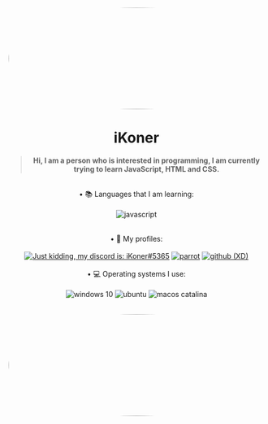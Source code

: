 
  <div align='center'>
  <div align='left'>
    <img
      src='https://github-readme-stats.vercel.app/api?username=cownerlol&show_icons=true'
      style='border-radius: 50%;'
      width='1920'
      height='200'
    />
  </div>
  
  <h1>iKoner</h1>
  <blockquote><strong>Hi, I am a person who is interested in programming, I am currently trying to learn JavaScript, HTML and CSS.</strong></blockquote>
  
   <br />
 • 📚 Languages that I am learning:<br />
<br />
<img alt="javascript" src="https://img.shields.io/badge/JavaScript-323330?style=for-the-badge&logo=javascript&logoColor=F7DF1E"

  <br />
    <br />
    <br />
  
 • 📱 My profiles:<br />
<br />
  [![Just kidding, my discord is: iKoner#5365](https://img.shields.io/badge/Discord-7289DA?style=for-the-badge&logo=discord&logoColor=white)](https://www.youtube.com/watch?v=dQw4w9WgXcQ)
  [![parrot](https://img.shields.io/badge/Twitter-1DA1F2?style=for-the-badge&logo=twitter&logoColor=white)](https://twitter.com/KnerLz)
  [![github (XD)](https://img.shields.io/badge/GitHub-100000?style=for-the-badge&logo=github&logoColor=white)](https://github.com/cownerlol)
  <br />
    <br />
 • 💻 Operating systems I use:<br />
<br />
<img alt="windows 10" src="https://img.shields.io/badge/Windows-0078D6?style=for-the-badge&logo=windows&logoColor=white](https://www.microsoft.com/es-es/software-download/windows10%20" />
<img alt="ubuntu" src="https://img.shields.io/badge/Ubuntu-E95420?style=for-the-badge&logo=ubuntu&logoColor=white" />
<img alt="macos catalina" src="https://img.shields.io/badge/Apple-MacBook_Pro_2012-999999?style=for-the-badge&logo=apple&logoColor=white" />
  <br />
    <br />
  <div align='center'>
  <div align='left'>
    <img
      src='https://github-readme-stats.vercel.app/api/top-langs/?username=cownerlol&theme=radical'
      style='border-radius: 50%;'
      width='1920'
      height='200'
    />
  
